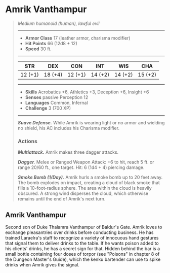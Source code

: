 # Amrik Vanthampur
>*Medium humanoid (human), lawful evil*
>___
>- **Armor Class** 17 (leather armor, charisma modifier)
>- **Hit Points** 66 (12d8 + 12)
>- **Speed** 30 ft.
>___
>|STR|DEX|CON|INT|WIS|CHA|
>|:---:|:---:|:---:|:---:|:---:|:---:|
>|12 (+1)|18 (+4)|12 (+1)|14 (+2)|14 (+2)|15 (+2)|
>___
>- **Skills** Acrobatics +6, Athletics +3, Deception +6, Insight +6
>- **Senses** passive Perception 12
>- **Languages** Common, Infernal
>- **Challenge** 3 (700 XP)
>___
>***Suave Defense.*** While Amrik is wearing light or no armor and wielding no shield, his AC includes his Charisma modifier.  
>
>### Actions
>***Multiattack.*** Amrik makes three dagger attacks.  
>
>***Dagger.*** Melee  or Ranged Weapon Attack: +6 to hit, reach 5 ft. or range 20/60 ft., one target. Hit: 6 (1d4 + 4) piercing damage.  
>
>***Smoke Bomb (1/Day).*** Amrik hurls a smoke bomb up to 20 feet away. The bomb explodes on impact, creating a cloud of black smoke that fills a 10-foot-radius sphere. The area within the cloud is heavily obscured. A strong wind disperses the cloud, which otherwise remains until the end of Amrik's next turn.
## Amrik Vanthampur
Second son of Duke Thalamra Vanthampur of Baldur's Gate. Amrik loves to exchange pleasantries over drinks before conducting business. He has trained Laraelra's staff to recognize a variety of innocuous hand gestures that signal them to deliver drinks to the table. If he wants poison added to his clients' drinks, he has a secret sign for that. Hidden behind the bar is a small bottle containing four doses of torpor (see "Poisons" in chapter 8 of the Dungeon Master's Guide), which the kenku bartender can use to spike drinks when Amrik gives the signal.